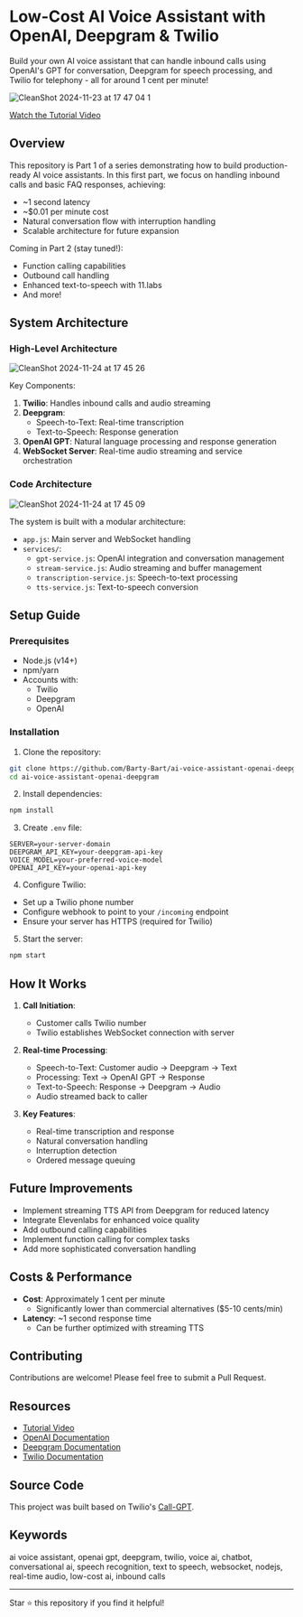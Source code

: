 # Low-Cost AI Voice Assistant with OpenAI, Deepgram & Twilio

Build your own AI voice assistant that can handle inbound calls using OpenAI's GPT for conversation, Deepgram for speech processing, and Twilio for telephony - all for around 1 cent per minute! 

![CleanShot 2024-11-23 at 17 47 04 1](https://github.com/user-attachments/assets/33d7c3d7-92f5-4103-9080-ce95611bc1b2)

[Watch the Tutorial Video](https://youtu.be/99wIgoEGUTM)

## Overview

This repository is Part 1 of a series demonstrating how to build production-ready AI voice assistants. In this first part, we focus on handling inbound calls and basic FAQ responses, achieving:

- ~1 second latency
- ~$0.01 per minute cost
- Natural conversation flow with interruption handling
- Scalable architecture for future expansion

Coming in Part 2 (stay tuned!):
- Function calling capabilities
- Outbound call handling
- Enhanced text-to-speech with 11.labs
- And more!

## System Architecture

### High-Level Architecture

![CleanShot 2024-11-24 at 17 45 26](https://github.com/user-attachments/assets/746793d6-8a0d-437e-8665-5ad82bffd4b5)

Key Components:
1. **Twilio**: Handles inbound calls and audio streaming
2. **Deepgram**: 
   - Speech-to-Text: Real-time transcription
   - Text-to-Speech: Response generation
3. **OpenAI GPT**: Natural language processing and response generation
4. **WebSocket Server**: Real-time audio streaming and service orchestration

### Code Architecture

![CleanShot 2024-11-24 at 17 45 09](https://github.com/user-attachments/assets/c712440e-11bc-4f5d-b586-add03df02b00)

The system is built with a modular architecture:
- `app.js`: Main server and WebSocket handling
- `services/`:
  - `gpt-service.js`: OpenAI integration and conversation management
  - `stream-service.js`: Audio streaming and buffer management
  - `transcription-service.js`: Speech-to-text processing
  - `tts-service.js`: Text-to-speech conversion

## Setup Guide

### Prerequisites
- Node.js (v14+)
- npm/yarn
- Accounts with:
  - Twilio
  - Deepgram
  - OpenAI

### Installation

1. Clone the repository:
```bash
git clone https://github.com/Barty-Bart/ai-voice-assistant-openai-deepgram.git
cd ai-voice-assistant-openai-deepgram
```

2. Install dependencies:
```bash
npm install
```

3. Create `.env` file:
```env
SERVER=your-server-domain
DEEPGRAM_API_KEY=your-deepgram-api-key
VOICE_MODEL=your-preferred-voice-model
OPENAI_API_KEY=your-openai-api-key
```

4. Configure Twilio:
- Set up a Twilio phone number
- Configure webhook to point to your `/incoming` endpoint
- Ensure your server has HTTPS (required for Twilio)

5. Start the server:
```bash
npm start
```

## How It Works

1. **Call Initiation**:
   - Customer calls Twilio number
   - Twilio establishes WebSocket connection with server

2. **Real-time Processing**:
   - Speech-to-Text: Customer audio → Deepgram → Text
   - Processing: Text → OpenAI GPT → Response
   - Text-to-Speech: Response → Deepgram → Audio
   - Audio streamed back to caller

3. **Key Features**:
   - Real-time transcription and response
   - Natural conversation handling
   - Interruption detection
   - Ordered message queuing

## Future Improvements

- Implement streaming TTS API from Deepgram for reduced latency
- Integrate Elevenlabs for enhanced voice quality
- Add outbound calling capabilities
- Implement function calling for complex tasks
- Add more sophisticated conversation handling

## Costs & Performance

- **Cost**: Approximately 1 cent per minute
  - Significantly lower than commercial alternatives ($5-10 cents/min)
- **Latency**: ~1 second response time
  - Can be further optimized with streaming TTS

## Contributing

Contributions are welcome! Please feel free to submit a Pull Request.

## Resources

- [Tutorial Video](https://youtu.be/99wIgoEGUTM)
- [OpenAI Documentation](https://platform.openai.com/docs)
- [Deepgram Documentation](https://developers.deepgram.com)
- [Twilio Documentation](https://www.twilio.com/docs)

## Source Code

This project was built based on Twilio's [Call-GPT](https://github.com/twilio-labs/call-gpt).

## Keywords
ai voice assistant, openai gpt, deepgram, twilio, voice ai, chatbot, conversational ai, speech recognition, text to speech, websocket, nodejs, real-time audio, low-cost ai, inbound calls

---

Star ⭐ this repository if you find it helpful!
